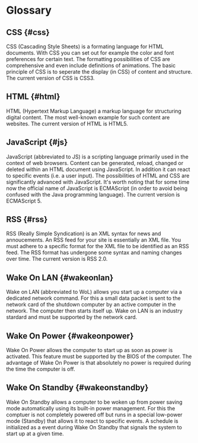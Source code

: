 # Glossary

## CSS {#css}

CSS (Cascading Style Sheets) is a formating language for HTML documents. With CSS you can set out for example the color and font preferences for certain text. The formatting possibilities of CSS are comprehensive and even include definitions of animations. The basic principle of CSS is to seperate the display (in CSS) of content and structure. The current version of CSS is CSS3.

## HTML {#html}

HTML (Hypertext Markup Language) a markup language for structuring digital content. The most well-known example for such content are websites. The current version of HTML is HTML5. 

## JavaScript {#js}

JavaScript (abbreviated to JS) is a scripting language primarily used in the context of web browsers. Content can be generated, reload, changed or deleted within an HTML document using JavaScript. In addition it can react to specific events (i.e. a user input). The possibilities of HTML and CSS are significantly advanced with JavaScript. It's worth noting that for some time now the official name of JavaScript is ECMAScript (in order to avoid being confused with the Java programming language). The current version is ECMAScript 5.

## RSS {#rss}

RSS (Really Simple Syndication) is an XML syntax for news and annoucements. An RSS feed for your site is essentially an XML file. You must adhere to a specific format for the XML file to be identified as an RSS feed. The RSS format has undergone some syntax and naming changes over time. The current version is RSS 2.0.  

## Wake On LAN {#wakeonlan}

Wake on LAN (abbreviated to WoL) allows you start up a computer via a dedicated network command. For this a small data packet is sent to the network card of the shutdown computer by an active computer in the network. The computer then starts itself up. Wake on LAN is an industry stardard and must be supported by the network card.

## Wake On Power {#wakeonpower}

Wake On Power allows the computer to start up as soon as power is activated. This feature must be supported by the BIOS of the computer. The advantage of Wake On Power is that absolutely no power is required during the time the computer is off.

## Wake On Standby {#wakeonstandby}

Wake On Standby allows a computer to be woken up from power saving mode automatically using its built-in power management. For this the comptuer is not completely powered off but runs in a special low-power mode (Standby) that allows it to react to specific events. A schedule is initialized as a event during Wake On Standby that signals the system to start up at a given time. 
